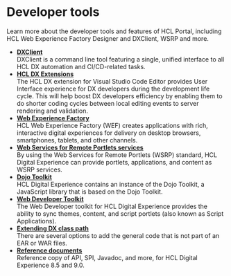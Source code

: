 # Developer tools

Learn more about the developer tools and features of HCL Portal, including HCL Web Experience Factory Designer and DXClient, WSRP and more.

-   **[DXClient](dxclient/index.md)**  
DXClient is a command line tool featuring a single, unified interface to all HCL DX automation and CI/CD-related tasks.
-   **[HCL DX Extensions](hcl_dx_extensions/index.md)**  
The HCL DX extension for Visual Studio Code Editor provides User Interface experience for DX developers during the development life cycle. This will help boost DX developers efficiency by enabling them to do shorter coding cycles between local editing events to server rendering and validation.
-   **[Web Experience Factory](wef/index.md)**  
HCL Web Experience Factory (WEF) creates applications with rich, interactive digital experiences for delivery on desktop browsers, smartphones, tablets, and other channels.
-   **[Web Services for Remote Portlets services](wsrp/index.md)**  
By using the Web Services for Remote Portlets (WSRP) standard, HCL Digital Experience can provide portlets, applications, and content as WSRP services.
-   **[Dojo Toolkit](dojo/dojo_overview.md)**  
HCL Digital Experience contains an instance of the Dojo Toolkit, a JavaScript library that is based on the Dojo Toolkit.
-   **[Web Developer Toolkit](../integration/wab/index.md)**  
The Web Developer toolkit for HCL Digital Experience provides the ability to sync themes, content, and script portlets (also known as Script Applications).
-   **[Extending DX class path](ext_wp_classpath/ext_wp_classpath.md)**  
There are several options to add the general code that is not part of an EAR or WAR files.
-   **[Reference documents](reference_docs/reference_docs.md)**  
Reference copy of API, SPI, Javadoc, and more, for HCL Digital Experience 8.5 and 9.0.